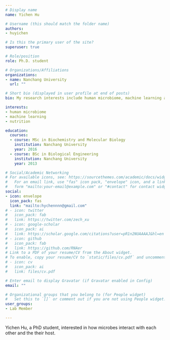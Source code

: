```yaml
---
# Display name
name: Yichen Hu

# Username (this should match the folder name)
authors:
- huyichen

# Is this the primary user of the site?
superuser: true

# Role/position
role: Ph.D. student

# Organizations/Affiliations
organizations:
- name: Nanchang University
  url: ""

# Short bio (displayed in user profile at end of posts)
bio: My research interests include human microbiome, machine learning and nutrition.

interests:
- human microbiome
- machine learning
- nutrition

education:
  courses:
  - course: MSc in Biochemistry and Molecular Biology
    institution: Nanchang University
    year: 2016
  - course: BSc in Biological Engineering
    institution: Nanchang University
    year: 2013

# Social/Academic Networking
# For available icons, see: https://sourcethemes.com/academic/docs/widgets/#icons
#   For an email link, use "fas" icon pack, "envelope" icon, and a link in the
#   form "mailto:your-email@example.com" or "#contact" for contact widget.
social:
- icon: envelope
  icon_pack: fas
  link: "mailto:hychennnn@gmail.com"
# - icon: twitter
#   icon_pack: fab
#   link: https://twitter.com/zech_xu
# - icon: google-scholar
#   icon_pack: ai
#   link: https://scholar.google.com/citations?user=pR1n2NUAAAAJ&hl=en
# - icon: github
#   icon_pack: fab
#   link: https://github.com/RNAer
# Link to a PDF of your resume/CV from the About widget.
# To enable, copy your resume/CV to `static/files/cv.pdf` and uncomment the lines below.
# - icon: cv
#   icon_pack: ai
#   link: files/cv.pdf

# Enter email to display Gravatar (if Gravatar enabled in Config)
email: ""

# Organizational groups that you belong to (for People widget)
#   Set this to `[]` or comment out if you are not using People widget.
user_groups:
- Lab Member

---
```


Yichen Hu, a PhD student, interested in how microbes interact with each other and the their host.
